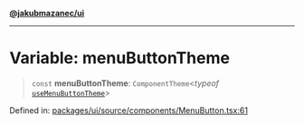 [**@jakubmazanec/ui**](../README.md)

---

# Variable: menuButtonTheme

> `const` **menuButtonTheme**: `ComponentTheme`\<_typeof_
> [`useMenuButtonTheme`](../functions/useMenuButtonTheme.md)\>

Defined in:
[packages/ui/source/components/MenuButton.tsx:61](https://github.com/jakubmazanec/tools/blob/66e975ab265618dba82f8e4c56654145b7ba4db7/packages/ui/source/components/MenuButton.tsx#L61)
